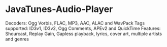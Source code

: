# JavaTunes-Audio-Player
Decoders: Ogg Vorbis, FLAC, MP3, AAC, ALAC and WavPack 
Tags supported: ID3v1, ID3v2, Ogg Comments, APEv2 and QuickTime
Features: Shourcast, Replay Gain, Gapless playback, lyrics, cover art, multiple artists and genres
